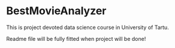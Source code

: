 # BestMovieAnalyzer
This is project devoted data science course in University of Tartu.

Readme file will be fully fitted when project will be done!
